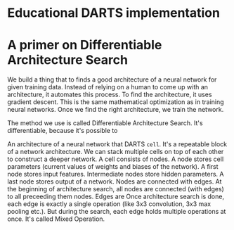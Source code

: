 # Educational DARTS implementation
# A primer on Differentiable Architecture Search

We build a thing that to finds a good architecture of a neural network for given training data. Instead of relying on a human to come up with an architecture, it automates this process. To find the architecture, it uses gradient descent. This is the same mathematical optimization as in training neural networks. Once we find the right architecture, we train the network. 

The method we use is called Differentiable Architecture Search. It's differentiable, because it's possible to 

An architecture of a neural network that DARTS `cell`. It's a repeatable block of a network architecture. We can stack multiple cells on top of each other to construct a deeper network. A cell consists of nodes. A node stores cell parameters (current values of weights and biases of the network). A first node stores input features. Intermediate nodes store hidden parameters. A last node stores output of a network. Nodes are connected with edges. At the beginning of architecture search, all nodes are connected (with edges) to all preceeding them nodes. Edges are   Once architecture search is done, each edge is exactly a single operation (like 3x3 convolution, 3x3 max pooling etc.). But during the search, each edge holds multiple operations at once. It's called Mixed Operation. 

